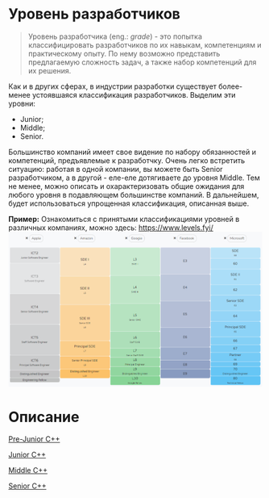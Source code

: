 # Уровень разработчиков

> Уровень разработчика (eng.: *grade*) - это попытка классифицировать разработчиков по их навыкам, компетенциям и практическому опыту. По нему возможно представить предлагаемую сложность задач, а также набор компетенций для их решения.

Как и в других сферах, в индустрии разработки существует более-менее устоявшаяся классификация разработчиков. Выделим эти уровни:
- Junior;
- Middle;
- Senior.

Большинство компаний имеет свое видение по набору обязанностей и компетенций, предъявлемые к разработчку. Очень легко встретить ситуацию: работая в одной компании, вы можете быть Senior разработчиком, а в другой - еле-еле дотягиваете до уровня Middle. Тем не менее, можно описать и охарактеризовать общие ожидания для любого уровня в подавляющем большинстве компаний. В дальнейшем, будет использоваться упрощенная классификация, описанная выше.
 
**Пример:** Ознакомиться с принятыми классификациями уровней в различных компаниях, можно здесь: https://www.levels.fyi/
 ![GradeTable](Source/GradeTable.png)


# Описание

[Pre-Junior C++](Grades/PreJunior.md)

[Junior C++](Grades/Junior.md)

[Middle C++](Grades/Middle.md)

[Senior C++](Grades/Senior.md)

